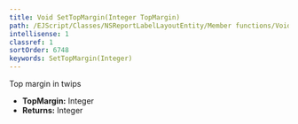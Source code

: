 ```yaml
---
title: Void SetTopMargin(Integer TopMargin)
path: /EJScript/Classes/NSReportLabelLayoutEntity/Member functions/Void SetTopMargin(Integer p_0)
intellisense: 1
classref: 1
sortOrder: 6748
keywords: SetTopMargin(Integer)
---
```



Top margin in twips



* **TopMargin:** Integer
* **Returns:** Integer


